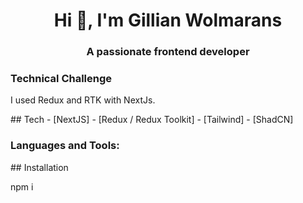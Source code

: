  
 <h1 align="center">Hi 👋, I'm Gillian Wolmarans</h1>
<h3 align="center">A passionate frontend developer</h3>

<h3 align="left">Technical Challenge</h3>
<p>I used Redux and RTK with NextJs.</p>
<p align="left">
  ## Tech
- [NextJS] 
- [Redux / Redux Toolkit]
- [Tailwind]
- [ShadCN]
</p>

<h3 align="left">Languages and Tools:</h3>
<p align="left">## Installation

npm i

</p>
